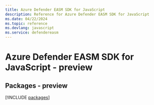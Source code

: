 ```yaml
---
title: Azure Defender EASM SDK for JavaScript
description: Reference for Azure Defender EASM SDK for JavaScript
ms.date: 04/22/2024
ms.topic: reference
ms.devlang: javascript
ms.service: defendereasm
---
```

# Azure Defender EASM SDK for JavaScript - preview
## Packages - preview
[!INCLUDE [packages](defender-easm-index.md)]